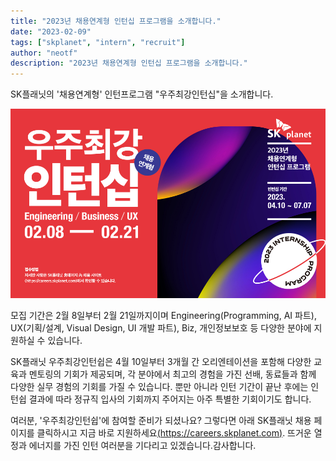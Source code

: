 ```yaml
---
title: "2023년 채용연계형 인턴십 프로그램을 소개합니다."
date: "2023-02-09"
tags: ["skplanet", "intern", "recruit"]
author: "neotf"
description: "2023년 채용연계형 인턴십 프로그램을 소개합니다."
---
```


SK플래닛의 '채용연계형' 인턴프로그램 "우주최강인턴십"을 소개합니다.

![2023_internship_banner](./2023_internship_banner.jpeg)

모집 기간은 2월 8일부터 2월 21일까지이며
Engineering(Programming, AI 파트), UX(기획/설계, Visual Design, UI 개발 파트), Biz, 개인정보보호 등 다양한 분야에 지원하실 수 있습니다.

SK플래닛 우주최강인턴쉽은
4월 10일부터 3개월 간 오리엔테이션을 포함해 다양한 교육과 멘토링의 기회가 제공되며,
각 분야에서 최고의 경험을 가진 선배, 동료들과 함께 다양한 실무 경험의 기회를 가질 수 있습니다.
뿐만 아니라 인턴 기간이 끝난 후에는 인턴쉽 결과에 따라 정규직 입사의 기회까지 주어지는 아주 특별한 기회이기도 합니다.

여러분, '우주최강인턴쉽'에 참여할 준비가 되셨나요?
그렇다면 아래 SK플래닛 채용 페이지를 클릭하시고 지금 바로 지원하세요[(https://careers.skplanet.com)](https://careers.skplanet.com).
뜨거운 열정과 에너지를 가진 인턴 여러분을 기다리고 있겠습니다.​
감사합니다.
